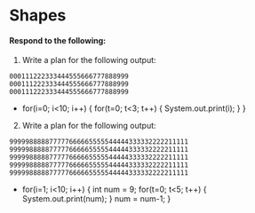 # Shapes
#### Respond to the following:

1. Write a plan for the following output:
```
000111222333444555666777888999
000111222333444555666777888999
000111222333444555666777888999
```
  * for(i=0; i<10; i++) {
     for(t=0; t<3; t++) {
     System.out.print(i);
     }
    }


2. Write a plan for the following output:
```
999998888877777666665555544444333332222211111
999998888877777666665555544444333332222211111
999998888877777666665555544444333332222211111
999998888877777666665555544444333332222211111
999998888877777666665555544444333332222211111
```
  * for(i=1; i<10; i++) {
     int num = 9;
     for(t=0; t<5; t++) {
      System.out.print(num);
     }
     num = num-1;
    }
